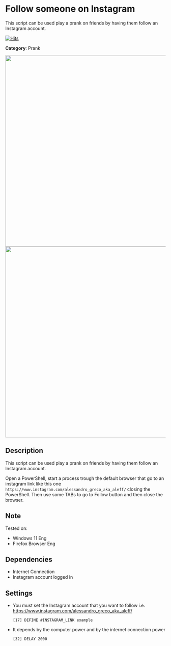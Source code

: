 # Follow someone on Instagram

This script can be used play a prank on friends by having them follow an Instagram account.

[![Hits](https://hits.seeyoufarm.com/api/count/incr/badge.svg?url=https%3A%2F%2Fgithub.com%2Faleff-github%2Fmy-flipper-shits&count_bg=%233C3C3C&title_bg=%233C3C3C&icon=linux.svg&icon_color=%23FFFFFF&title=views&edge_flat=false)](https://github.com/aleff-github/my-flipper-shits)

**Category**: Prank

<div align=center>

<img src="https://github.com/aleff-github/my-flipper-shits/blob/main/img/logo-repository-2_0.gif" width="600" /><br><img src="https://github.com/aleff-github/my-flipper-shits/blob/main/img/DISCLAIMER.png" width="600" />

</div>

## Description

This script can be used play a prank on friends by having them follow an Instagram account.

Open a PowerShell, start a process trough the default browser that go to an instagram link like this one `https://www.instagram.com/alessandro_greco_aka_aleff/` closing the PowerShell. Then use some TABs to go to Follow button and then close the browser.

## Note

Tested on:
- Windows 11 Eng
- Firefox Browser Eng

## Dependencies

* Internet Connection
* Instagram account logged in

## Settings

- You must set the Instagram account that you want to follow i.e. https://www.instagram.com/alessandro_greco_aka_aleff/

    `[17] DEFINE #INSTAGRAM_LINK example`

- It depends by the computer power and by the internet connection power

    `[32] DELAY 2000`
